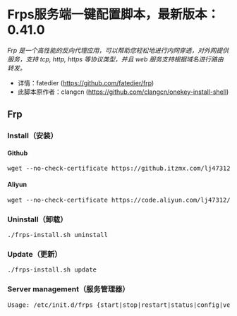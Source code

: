 <h1>Frps服务端一键配置脚本，最新版本：0.41.0</h1>
<p><em>Frp 是一个高性能的反向代理应用，可以帮助您轻松地进行内网穿透，对外网提供服务，支持 tcp, http, https 等协议类型，并且 web 服务支持根据域名进行路由转发。</em></p>
<ul>
  <li>详情：fatedier (<a href="https://github.com/fatedier/frp">https://github.com/fatedier/frp</a>)</li>
  <li>此脚本原作者：clangcn (<a href="https://github.com/clangcn/onekey-install-shell">https://github.com/clangcn/onekey-install-shell</a>)</li>
</ul>
<h2><a id="user-content-frps-onekey-install-shell" aria-hidden="true" href="https://github.com/lj47312/frp#frp"></a>Frp</h2>
<h3><a id="user-content-install安装" aria-hidden="true" href="https://github.com/lj47312/frp#install安装"></a>Install（安装）</h3>
<h4><a id="user-content-github" aria-hidden="true" href="https://github.com/lj47312/frp#github"></a>Github</h4>
<div>
  <pre>wget --no-check-certificate https://github.itzmx.com/lj47312/frp/master/frps-install.sh -O ./frps-install.sh &amp;&amp; chmod 700 ./frps-install.sh &amp;&amp; ./frps-install.sh install</pre>
</div>
<h4><a id="user-content-aliyun" aria-hidden="true" href="https://github.com/lj47312/frp#aliyun"></a>Aliyun</h4>
<div>
  <pre>wget --no-check-certificate https://code.aliyun.com/lj47312/frp/raw/master/frps-install.sh -O ./frps-install.sh &amp;&amp; chmod 700 ./frps-install.sh &amp;&amp; ./frps-install.sh install</pre>
</div>
<h3><a id="user-content-uninstall卸载" aria-hidden="true" href="https://github.com/lj47312/frp#uninstall卸载"></a>Uninstall（卸载）</h3>
<div>
  <pre>./frps-install.sh uninstall</pre>
</div>
<h3><a id="user-content-update更新" aria-hidden="true" href="https://github.com/lj47312/frp#update更新"></a>Update（更新）</h3>
<div>
  <pre>./frps-install.sh update</pre>
</div>
<h3><a id="user-content-server-management服务管理器" aria-hidden="true" href="https://github.com/lj47312/frp#server-management服务管理器"></a>Server management（服务管理器）</h3>
<div>
  <pre>Usage: /etc/init.d/frps {start|stop|restart|status|config|version}</pre>
</div>
